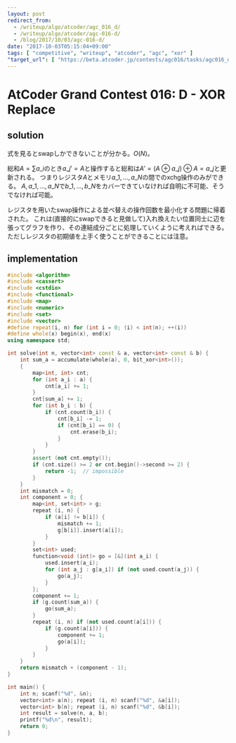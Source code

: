 ```yaml
---
layout: post
redirect_from:
  - /writeup/algo/atcoder/agc_016_d/
  - /writeup/algo/atcoder/agc-016-d/
  - /blog/2017/10/03/agc-016-d/
date: "2017-10-03T05:15:04+09:00"
tags: [ "competitive", "writeup", "atcoder", "agc", "xor" ]
"target_url": [ "https://beta.atcoder.jp/contests/agc016/tasks/agc016_d" ]
---
```


# AtCoder Grand Contest 016: D - XOR Replace

## solution

式を見るとswapしかできないことが分かる。$O(N)$。

総和$A = \sum a\_i$のとき$a\_j' = A$と操作すると総和は$A' = (A \oplus a\_j) \oplus A = a\_j$と更新される。
つまりレジスタ$A$とメモリ$a\_1, \dots, a\_N$の間でのxchg操作のみができる。
$A, a\_1, \dots, a\_N$で$b\_1, \dots, b\_N$をカバーできていなければ自明に不可能、そうでなければ可能。

レジスタを用いたswap操作による並べ替えの操作回数を最小化する問題に帰着された。
これは(直接的にswapできると見做して)入れ換えたい位置同士に辺を張ってグラフを作り、その連結成分ごとに処理していくように考えればできる。
ただしレジスタの初期値を上手く使うことができることには注意。

## implementation

``` c++
#include <algorithm>
#include <cassert>
#include <cstdio>
#include <functional>
#include <map>
#include <numeric>
#include <set>
#include <vector>
#define repeat(i, n) for (int i = 0; (i) < int(n); ++(i))
#define whole(x) begin(x), end(x)
using namespace std;

int solve(int n, vector<int> const & a, vector<int> const & b) {
    int sum_a = accumulate(whole(a), 0, bit_xor<int>());
    {
        map<int, int> cnt;
        for (int a_i : a) {
            cnt[a_i] += 1;
        }
        cnt[sum_a] += 1;
        for (int b_i : b) {
            if (cnt.count(b_i)) {
                cnt[b_i] -= 1;
                if (cnt[b_i] == 0) {
                    cnt.erase(b_i);
                }
            }
        }
        assert (not cnt.empty());
        if (cnt.size() >= 2 or cnt.begin()->second >= 2) {
            return -1;  // impossible
        }
    }
    int mismatch = 0;
    int component = 0; {
        map<int, set<int> > g;
        repeat (i, n) {
            if (a[i] != b[i]) {
                mismatch += 1;
                g[b[i]].insert(a[i]);
            }
        }
        set<int> used;
        function<void (int)> go = [&](int a_i) {
            used.insert(a_i);
            for (int a_j : g[a_i]) if (not used.count(a_j)) {
                go(a_j);
            }
        };
        component += 1;
        if (g.count(sum_a)) {
            go(sum_a);
        }
        repeat (i, n) if (not used.count(a[i])) {
            if (g.count(a[i])) {
                component += 1;
                go(a[i]);
            }
        }
    }
    return mismatch + (component - 1);
}

int main() {
    int n; scanf("%d", &n);
    vector<int> a(n); repeat (i, n) scanf("%d", &a[i]);
    vector<int> b(n); repeat (i, n) scanf("%d", &b[i]);
    int result = solve(n, a, b);
    printf("%d\n", result);
    return 0;
}
```
